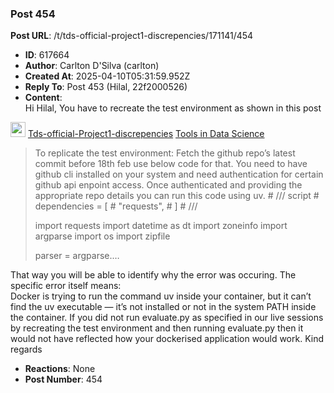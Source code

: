 ### Post 454
**Post URL**: /t/tds-official-project1-discrepencies/171141/454
- **ID**: 617664
- **Author**: Carlton D'Silva (carlton)
- **Created At**: 2025-04-10T05:31:59.952Z
- **Reply To**: Post 453 (Hilal, 22f2000526)
- **Content**:  
  Hi Hilal,
You have to recreate the test environment as shown in this post
<aside class="quote quote-modified" data-post="316" data-topic="171141">
  <div class="title">
    <div class="quote-controls"></div>
    <img alt="" width="24" height="24" src="https://dub1.discourse-cdn.com/flex013/user_avatar/discourse.onlinedegree.iitm.ac.in/carlton/48/56317_2.png" class="avatar">
    <a href="https://discourse.onlinedegree.iitm.ac.in/t/tds-official-project1-discrepencies/171141/316">Tds-official-Project1-discrepencies</a> <a class="badge-category__wrapper " href="/c/courses/tds-kb/34"><span data-category-id="34" style="--category-badge-color: #0088CC; --category-badge-text-color: #FFFFFF; --parent-category-badge-color: #3AB54A;" data-parent-category-id="9" data-drop-close="true" class="badge-category --has-parent" title="This category is created to address subject-specific queries related to Tools in Data Science"><span class="badge-category__name">Tools in Data Science</span></span></a>
  </div>
  <blockquote>
    To replicate the test environment: 
Fetch the github repo’s latest commit before 18th feb use below code for that. You need to have github cli installed on your system and need authentication for certain github api enpoint access. Once authenticated and providing the appropriate repo details you can  run this code using uv. 
# /// script
# dependencies = [
#   "requests",
# ]
# ///

import requests
import datetime as dt
import zoneinfo
import argparse
import os
import zipfile

parser = argparse.…
  </blockquote>
</aside>

That way you will be able to identify why the error was occuring.
The specific error itself means:<br>
Docker is trying to run the command uv inside your container, but it can’t find the uv executable — it’s not installed or not in the system PATH inside the container.
If you did not run evaluate.py as specified in our live sessions by recreating the test environment and then running evaluate.py then it would not have reflected how your dockerised application would work.
Kind regards
- **Reactions**: None
- **Post Number**: 454

